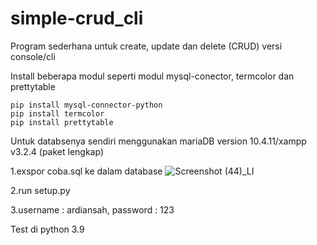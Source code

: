 # simple-crud_cli
Program sederhana untuk create, update dan delete (CRUD) versi console/cli

Install beberapa modul seperti modul mysql-conector, termcolor dan prettytable
```
pip install mysql-connector-python
pip install termcolor
pip install prettytable
```

Untuk databsenya sendiri menggunakan mariaDB version 10.4.11/xampp v3.2.4 (paket lengkap)

1.exspor coba.sql ke dalam database
![Screenshot (44)_LI](https://user-images.githubusercontent.com/76439911/110415808-26097a00-80c5-11eb-8898-ad7add5c0e70.jpg)

2.run setup.py

3.username : ardiansah, password : 123

Test di python 3.9
